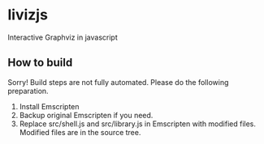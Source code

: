 livizjs
=======

Interactive Graphviz in javascript

How to build
-------
Sorry! Build steps are not fully automated.
Please do the following preparation.

1. Install Emscripten
2. Backup original Emscripten if you need.
3. Replace src/shell.js and src/library.js in Emscripten with modified files. Modified files are in the source tree.